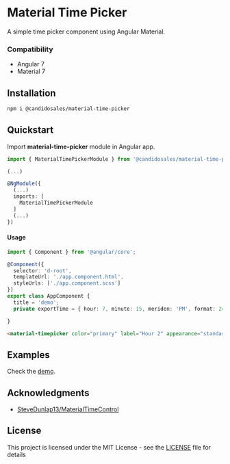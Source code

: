 # Material Time Picker

A simple time picker component using Angular Material.

### Compatibility

- Angular 7
- Material 7

## Installation

```bash
npm i @candidosales/material-time-picker
```

## Quickstart

Import **material-time-picker** module in Angular app.

```typescript
import { MaterialTimePickerModule } from '@candidosales/material-time-picker';

(...)

@NgModule({
  (...)
  imports: [
    MaterialTimePickerModule
  ]
  (...)
})
```

#### Usage

```typescript
import { Component } from '@angular/core';

@Component({
  selector: 'd-root',
  templateUrl: './app.component.html',
  styleUrls: ['./app.component.scss']
})
export class AppComponent {
  title = 'demo';
  private exportTime = { hour: 7, minute: 15, meriden: 'PM', format: 24 };

}
```

```html
<material-timepicker color="primary" label="Hour 2" appearance="standard" [(userTime)]="exportTime"></material-timepicker>
```

## Examples

Check the [demo](https://stackblitz.com/edit/material-time-picker).

## Acknowledgments

* <a href="https://github.com/SteveDunlap13/MaterialTimeControl">SteveDunlap13/MaterialTimeControl</a>

## License

This project is licensed under the MIT License - see the [LICENSE](LICENSE) file for details
